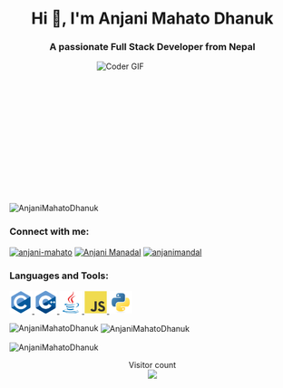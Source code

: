 <h1 align="center">Hi 👋, I'm Anjani Mahato Dhanuk</h1>
<h3 align="center">A passionate Full Stack Developer from Nepal</h3>
<img align="right" alt="Coder GIF" height=250 width=350 src="https://cdn.dribbble.com/users/730703/screenshots/6581243/avento.gif" />

<p align="left"> <img src="https://komarev.com/ghpvc/?username=AnjaniMahatoDhanuk&label=Profile%20views&color=0e75b6&style=flat" alt="AnjaniMahatoDhanuk" /> </p>

<h3 align="left">Connect with me:</h3>
<p align="left">
<a href="https://linkedin.com/in/anjani-mahato" target="blank"><img align="center" src="https://raw.githubusercontent.com/AnjaniMahatoDhanuk/github-profile-readme-generator/master/src/images/icons/Social/linked-in-alt.svg" alt="anjani-mahato" height="30" width="40" /></a>
<a href="https://fb.com/Anjani Mandal" target="blank"><img align="center" src="https://raw.githubusercontent.com/AnjaniMahatoDhanuk/github-profile-readme-generator/master/src/images/icons/Social/facebook.svg" alt="Anjani Manadal" height="30" width="40" /></a>
<a href="https://instagram.com/anjanimandal" target="blank"><img align="center" src="https://raw.githubusercontent.com/AnjaniMahatoDhanuk/github-profile-readme-generator/master/src/images/icons/Social/instagram.svg" alt="anjanimandal" height="30" width="40" /></a>
</p>

<h3 align="left">Languages and Tools:</h3>
<p align="left"> <a href="https://www.cprogramming.com/" target="_blank" rel="noreferrer"> <img src="https://raw.githubusercontent.com/devicons/devicon/master/icons/c/c-original.svg" alt="c" width="40" height="40"/> </a> <a href="https://www.w3schools.com/cpp/" target="_blank" rel="noreferrer"> <img src="https://raw.githubusercontent.com/devicons/devicon/master/icons/cplusplus/cplusplus-original.svg" alt="cplusplus" width="40" height="40"/> </a> <a href="https://www.java.com" target="_blank" rel="noreferrer"> <img src="https://raw.githubusercontent.com/devicons/devicon/master/icons/java/java-original.svg" alt="java" width="40" height="40"/> </a> <a href="https://developer.mozilla.org/en-US/docs/Web/JavaScript" target="_blank" rel="noreferrer"> <img src="https://raw.githubusercontent.com/devicons/devicon/master/icons/javascript/javascript-original.svg" alt="javascript" width="40" height="40"/> </a> <a href="https://www.python.org" target="_blank" rel="noreferrer"> <img src="https://raw.githubusercontent.com/devicons/devicon/master/icons/python/python-original.svg" alt="python" width="40" height="40"/> </a> </p>

<p><img align="left" src="https://github-readme-stats.vercel.app/api/top-langs?username=AnjaniMahatoDhanuk&show_icons=true&locale=en&layout=compact" alt="AnjaniMahatoDhanuk" /></p>

<p>&nbsp;<img align="center" src="https://github-readme-stats.vercel.app/api?username=AnjaniMahatoDhanuk&show_icons=true&locale=en" alt="AnjaniMahatoDhanuk" /></p>

<p><img align="center" src="https://github-readme-streak-stats.herokuapp.com/?user=AnjaniMahatoDhanuk&" alt="AnjaniMahatoDhanuk" /></p>
<p align="center"> 
  Visitor count<br>
  <img src="https://profile-counter.glitch.me/AnjaniMahatoDhanuk/count.svg" />
</p>
